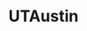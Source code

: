 ---
title: UTAustin
crosslinks:
- Austin
- autotldr
- aggies
- xkcd
- ApplyingToCollege
- Battletops
- SuggestALaptop
- SSBPM
- Anarchism
- gifs
- MealPrepSunday
- tifu
- UIUC
- placeAtlas
- AskLE
- photocritique
- cscareerquestions
- funny
---